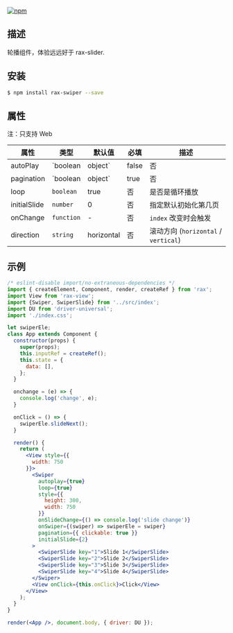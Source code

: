 [![npm](https://img.shields.io/npm/v/rax-swiper.svg)](https://www.npmjs.com/package/rax-swiper)

## 描述

轮播组件，体验远远好于 rax-slider.

## 安装

```bash
$ npm install rax-swiper --save
```

## 属性

注：只支持 Web

| **属性**         | **类型**   | **默认值** | **必填** | **描述**                               | 
| ---------------- | ---------- | ---------- | -------- | -------------------------------------- |
| autoPlay         | `boolean|object`  | false      | 否       | 是否自动播放                           |
| pagination  | `boolean|object`  | true       | 否       | 是否显示指示点                         | 
| loop             | `boolean`  | true       | 否       | 是否是循环播放                         | 
| initialSlide            | `number`   | 0          | 否       | 指定默认初始化第几页                   |
| onChange         | `function` | -          | 否       | `index` 改变时会触发                   | 
| direction         | `string` | horizontal   | 否       |  滚动方向 (`horizontal` / `vertical`)            | 

## 示例

```jsx
/* eslint-disable import/no-extraneous-dependencies */
import { createElement, Component, render, createRef } from 'rax';
import View from 'rax-view';
import {Swiper, SwiperSlide} from '../src/index';
import DU from 'driver-universal';
import './index.css';

let swiperEle;
class App extends Component {
  constructor(props) {
    super(props);
    this.inputRef = createRef();
    this.state = {
      data: [],
    };
  }

  onchange = (e) => {
    console.log('change', e);
  }

  onClick = () => {
    swiperEle.slideNext();
  }

  render() {
    return (
      <View style={{
        width: 750
      }}>
        <Swiper
          autoplay={true}
          loop={true}
          style={{
            height: 300,
            width: 750
          }}
          onSlideChange={() => console.log('slide change')}
          onSwiper={(swiper) => swiperEle = swiper}
          pagination={{ clickable: true }}
		  initialSlide={2}
        >
          <SwiperSlide key="1">Slide 1</SwiperSlide>
          <SwiperSlide key="2">Slide 2</SwiperSlide>
          <SwiperSlide key="3">Slide 3</SwiperSlide>
          <SwiperSlide key="4">Slide 4</SwiperSlide>
        </Swiper>
        <View onClick={this.onClick}>Click</View>
      </View>
    );
  }
}

render(<App />, document.body, { driver: DU });
```

